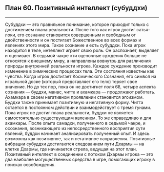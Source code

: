 ## План 60. Позитивный интеллект (субуддхи)


---
Субуддхи — это правильное понимание, которое приходит только с достижением плана реальности. После того как игрок достиг сатья-локи, его сознание становится совершенным и свободным от двойственности и он постигает Божественное во всех формах и явлениях этого мира. Такое сознание и есть субуддхи. Пока игрок находится в теле, интеллект играет свою роль. Он распознает, выделяет и оценивает. В седьмой чакре эти оценочные суждения больше не относятся к внешнему миру, а направлены вовнутрь для различения природы внутренней реальности игрока. Каждое суждение производит изменение в химических процессах тела. Эти состояния известны как чувства. Когда игрок достигает Космического Сознания, его символ на игральной доске (который представляет его тело) теряет свое значение. Но до тех пор, пока он не достигнет поля 68, четыре аспекта сознания — буддхи, манас, читта и ахамкара — продолжают работать. Ахамкара в своем негативном проявлении становится эгоизмом. Буддхи также принимает позитивную и негативную форму. Читта остается в постоянном действии и взаимодействует с тремя гунами. Пока игрок не достиг плана реальности, буддхи не является самостоятельно существующим явлением. То же справедливо и для ахамкары. После опыта самадхи, полученного в седьмой чакре, и осознания, возникающего из непосредственного восприятия сути явлений, буддхи начинает анализировать полученный опыт. И здесь возможны как позитивное, так и негативное направления. Позитивные вибрации субуддхи достигаются следованием пути Дхармы — на клетке Дхармы, где начинается стрела, ведущая на этот план. Позитивный интеллект в соединении с потоком Дхармы игрока — это два наиболее могущественных средства в игре, помогающих игроку в поисках освобождения.
